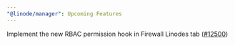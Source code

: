 ```yaml
---
"@linode/manager": Upcoming Features
---
```


Implement the new RBAC permission hook in Firewall Linodes tab ([#12500](https://github.com/linode/manager/pull/12500))
